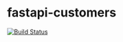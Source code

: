 # fastapi-customers

[![Build Status](https://app.travis-ci.com/dajuayen/fastapi-customers.svg?branch=develop)](https://app.travis-ci.com/dajuayen/fastapi-customers)